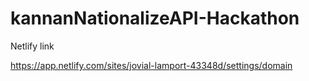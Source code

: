 # kannanNationalizeAPI-Hackathon

Netlify link

https://app.netlify.com/sites/jovial-lamport-43348d/settings/domain

